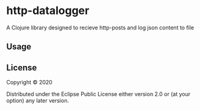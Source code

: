 # http-datalogger

A Clojure library designed to recieve http-posts and log json content to file

## Usage


## License

Copyright © 2020

Distributed under the Eclipse Public License either version 2.0 or (at
your option) any later version.
